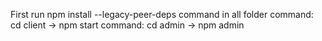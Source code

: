 First run npm install --legacy-peer-deps command in all folder
command: cd client -> npm start
command: cd admin -> npm admin
